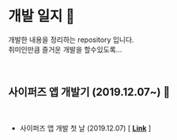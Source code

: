 # 개발 일지 :memo:

개발한 내용을 정리하는 repository 입니다.  
취미인만큼 즐거운 개발을 할수있도록...

&nbsp;

## 사이퍼즈 앱 개발기 (2019.12.07~) :rocket:

&nbsp;

- 사이퍼즈 앱 개발 첫 날 (2019.12.07) [ **[Link](./cypersAppsDaily/start.md)** ]
